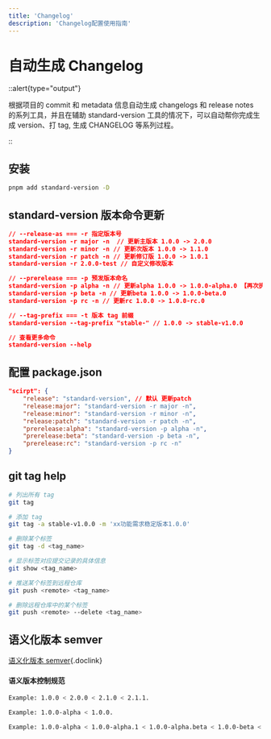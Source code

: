 ```yaml
---
title: 'Changelog'
description: 'Changelog配置使用指南'
---
```


# 自动生成 Changelog

::alert{type="output"} 

根据项目的 commit 和 metadata 信息自动生成 changelogs 和 release notes 的系列工具，并且在辅助 standard-version 工具的情况下，可以自动帮你完成生成 version、打 tag, 生成 CHANGELOG 等系列过程。 

::

## 安装

```bash
pnpm add standard-version -D
```

## standard-version 版本命令更新

```json
// --release-as === -r 指定版本号
standard-version -r major -n  // 更新主版本 1.0.0 -> 2.0.0
standard-version -r minor -n // 更新次版本 1.0.0 -> 1.1.0
standard-version -r patch -n // 更新修订版 1.0.0 -> 1.0.1
standard-version -r 2.0.0-test // 自定义修改版本

// --prerelease === -p 预发版本命名
standard-version -p alpha -n // 更新alpha 1.0.0 -> 1.0.0-alpha.0 【再次执行 -alpha.0 -> -alpha.1】
standard-version -p beta -n // 更新beta 1.0.0 -> 1.0.0-beta.0
standard-version -p rc -n // 更新rc 1.0.0 -> 1.0.0-rc.0

// --tag-prefix === -t 版本 tag 前缀
standard-version --tag-prefix "stable-" // 1.0.0 -> stable-v1.0.0

// 查看更多命令
standard-version --help
```

## 配置 package.json

```json
"scirpt": {
    "release": "standard-version", // 默认 更新patch
    "release:major": "standard-version -r major -n",
    "release:minor": "standard-version -r minor -n",
    "release:patch": "standard-version -r patch -n",
    "prerelease:alpha": "standard-version -p alpha -n",
    "prerelease:beta": "standard-version -p beta -n",
    "prerelease:rc": "standard-version -p rc -n"
}
```

## git tag help

```bash
# 列出所有 tag
git tag

# 添加 tag
git tag -a stable-v1.0.0 -m 'xx功能需求稳定版本1.0.0'

# 删除某个标签
git tag -d <tag_name>

# 显示标签对应提交记录的具体信息
git show <tag_name>

# 推送某个标签到远程仓库
git push <remote> <tag_name>

# 删除远程仓库中的某个标签
git push <remote> --delete <tag_name>
```

## 语义化版本 semver

[语义化版本 semver](https://semver.org/){.doclink}

#### 语义版本控制规范

```bash
Example: 1.0.0 < 2.0.0 < 2.1.0 < 2.1.1.

Example: 1.0.0-alpha < 1.0.0.

Example: 1.0.0-alpha < 1.0.0-alpha.1 < 1.0.0-alpha.beta < 1.0.0-beta < 1.0.0-beta.2 < 1.0.0-beta.11 < 1.0.0-rc.1 < 1.0.0.
```
